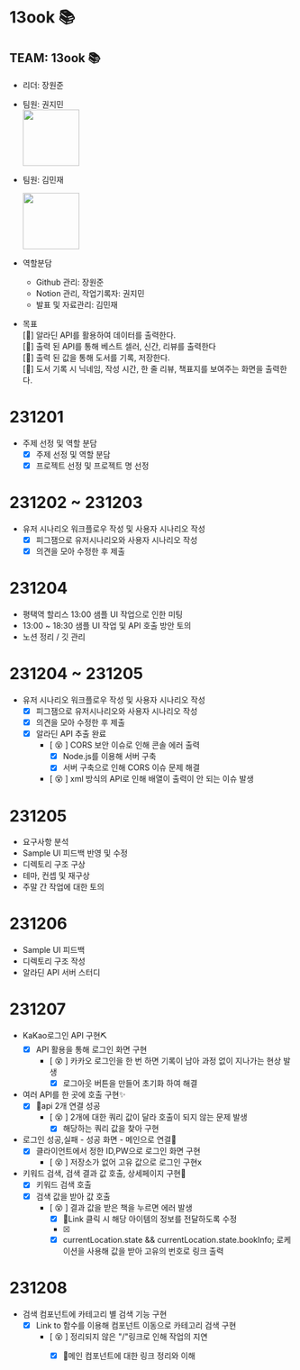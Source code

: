 # 13ook 📚
## TEAM: 13ook 📚 ##
* 리더: 장원준 <br/>
* 팀원: 권지민<br/>
  <img width="100px" src="https://github.com/13ook/13ook/assets/142865132/9d711c6f-3d66-4fc3-9ba6-70a6805f9758"/>
* 팀원: 김민재<br/>
  <div width="200px" border-radius="50px" background-color="blue" >
  <img width="100px" src="https://github.com/13ook/13ook/assets/142865132/2e733434-5e0e-4ef4-bc54-a0e508bfd25f"/>
  </div>
* 역할분담
  * Github 관리: 장원준
  * Notion 관리, 작업기록자: 권지민
  * 발표 및 자료관리: 김민재

* 목표<br/>
  [📖] 알라딘 API를 활용하여 데이터를 출력한다.<br/>
  [💾] 출력 된 API를 통해 베스트 셀러, 신간, 리뷰를 출력한다<br/>
  [🧾] 출력 된 값을 통해 도서를 기록, 저장한다.<br/>
  [📔] 도서 기록 시 닉네임, 작성 시간, 한 줄 리뷰, 책표지를 보여주는 화면을 출력한다.

# 231201
* 주제 선정 및 역할 분담
  - [x] 주제 선정 및 역할 분담
  - [x] 프로젝트 선정 및 프로젝트 명 선정

# 231202 ~ 231203
* 유저 시나리오 워크플로우 작성 및 사용자 시나리오 작성
  - [x] 피그잼으로 유저시나리오와 사용자 시나리오 작성
  - [x] 의견을 모아 수정한 후 제출

# 231204
* 평택역 할리스 13:00 샘플 UI 작업으로 인한 미팅
* 13:00 ~ 18:30 샘플 UI 작업 및 API 호출 방안 토의
* 노션 정리 / 깃 관리

# 231204 ~ 231205
* 유저 시나리오 워크플로우 작성 및 사용자 시나리오 작성
  - [x] 피그잼으로 유저시나리오와 사용자 시나리오 작성
  - [x] 의견을 모아 수정한 후 제출
  - [x] 알라딘 API 추출 완료
    - [ 😵 ] CORS 보안 이슈로 인해 콘솔 에러 출력
      - [x] Node.js를 이용해 서버 구축
      - [x] 서버 구축으로 인해 CORS 이슈 문제 해결
    - [ 😵 ] xml 방식의 API로 인해 배열이 출력이 안 되는 이슈 발생
      
# 231205
* 요구사항 분석
* Sample UI 피드백 반영 및 수정
* 디렉토리 구조 구상
* 테마, 컨셉 및 재구상
* 주말 간 작업에 대한 토의

      
# 231206
* Sample UI 피드백
* 디렉토리 구조 작성
* 알라딘 API 서버 스터디

# 231207
* KaKao로그인 API 구현⛏
  - [x] API 활용을 통해 로그인 화면 구현
    - [ 😵 ] 카카오 로그인을 한 번 하면 기록이 남아 과정 없이 지나가는 현상 발생
      - [x] 로그아웃 버튼을 만들어 초기화 하여 해결
* 여러 API를 한 곳에 호출 구현✨
  - [x] api 2개 연결 성공
    - [ 😵 ] 2개에 대한 쿼리 값이 달라 호출이 되지 않는 문제 발생
      - [x] 해당하는 쿼리 값을 찾아 구현
* 로그인 성공,실패 - 성공 화면 - 메인으로 연결🎊
  - [x] 클라이언트에서 정한 ID,PW으로 로그인 화면 구현
    - [ 😵 ] 저장소가 없어 고유 값으로 로그인 구현x
* 키워드 검색, 검색 결과 값 호출, 상세페이지 구현🔑
  - [x] 키워드 검색 호출
  - [x] 검색 값을 받아 값 호출
    - [ 😵 ] 결과 값을 받은 책을 누르면 에러 발생
      - [x] Link 클릭 시 해당 아이템의 정보를 전달하도록 수정
      - [x]  <Link to={`/info/${result.isbn}`} state={{ bookInfo: result }}>
      - [x] currentLocation.state && currentLocation.state.bookInfo; 로케이션을 사용해 값을 받아 고유의 번호로 링크 출력 
# 231208
* 검색 컴포넌트에 카테고리 별 검색 기능 구현
    - [x] Link to 함수를 이용해 컴포넌트 이동으로 카테고리 검색 구현
      - [ 😵 ] 정리되지 않은 "/"링크로 인해 작업의 지연
          - [x] 메인 컴포넌트에 대한 링크 정리와 이해
    

